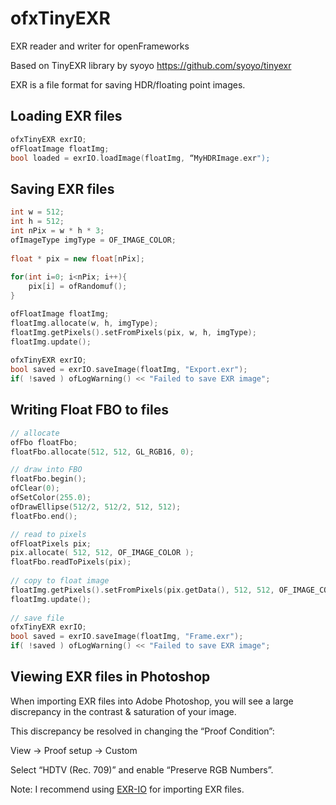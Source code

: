 # ofxTinyEXR
EXR reader and writer for openFrameworks

Based on TinyEXR library by syoyo https://github.com/syoyo/tinyexr

EXR is a file format for saving HDR/floating point images.

## Loading EXR files

```c++
ofxTinyEXR exrIO;
ofFloatImage floatImg;
bool loaded = exrIO.loadImage(floatImg, “MyHDRImage.exr");
```

## Saving EXR files

```c++
int w = 512;
int h = 512;
int nPix = w * h * 3; 
ofImageType imgType = OF_IMAGE_COLOR; 
    
float * pix = new float[nPix];
    
for(int i=0; i<nPix; i++){
    pix[i] = ofRandomuf();
}

ofFloatImage floatImg;
floatImg.allocate(w, h, imgType);
floatImg.getPixels().setFromPixels(pix, w, h, imgType);
floatImg.update();
    
ofxTinyEXR exrIO;
bool saved = exrIO.saveImage(floatImg, "Export.exr");
if( !saved ) ofLogWarning() << "Failed to save EXR image";
```

## Writing Float FBO to files

```c++
// allocate
ofFbo floatFbo;
floatFbo.allocate(512, 512, GL_RGB16, 0);

// draw into FBO
floatFbo.begin();    
ofClear(0);
ofSetColor(255.0);
ofDrawEllipse(512/2, 512/2, 512, 512);
floatFbo.end();

// read to pixels 
ofFloatPixels pix;
pix.allocate( 512, 512, OF_IMAGE_COLOR );        
floatFbo.readToPixels(pix);
        
// copy to float image
floatImg.getPixels().setFromPixels(pix.getData(), 512, 512, OF_IMAGE_COLOR);
floatImg.update();
        
// save file
ofxTinyEXR exrIO;
bool saved = exrIO.saveImage(floatImg, "Frame.exr");
if( !saved ) ofLogWarning() << "Failed to save EXR image";
```

## Viewing EXR files in Photoshop

When importing EXR files into Adobe Photoshop, you will see a large discrepancy in the contrast & saturation of your image. 

This discrepancy be resolved in changing the “Proof Condition”:

View -> Proof setup -> Custom

Select “HDTV (Rec. 709)” and enable “Preserve RGB Numbers”.

Note: I recommend using [EXR-IO](https://www.exr-io.com/) for importing EXR files.
